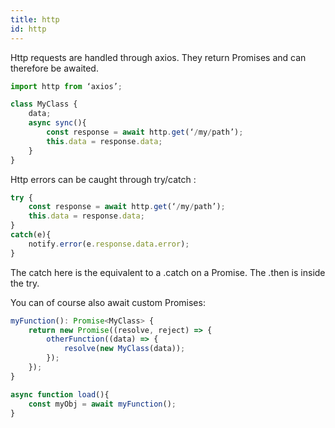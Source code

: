 ```yaml
---
title: http
id: http
---
```

Http requests are handled through axios. They return Promises and can therefore be awaited.

``` typescript
import http from ‘axios’;

class MyClass {
    data;
    async sync(){
        const response = await http.get(‘/my/path’);
        this.data = response.data;
    }
}
```

Http errors can be caught through try/catch :

``` typescript
try {
    const response = await http.get(‘/my/path’);
    this.data = response.data;
}
catch(e){
    notify.error(e.response.data.error);
}
```

The catch here is the equivalent to a .catch on a Promise. The .then is inside the try.

You can of course also await custom Promises:

``` typescript
myFunction(): Promise<MyClass> {
    return new Promise((resolve, reject) => {
        otherFunction((data) => {
            resolve(new MyClass(data));
        });
    });
}

async function load(){
    const myObj = await myFunction();
}
```
